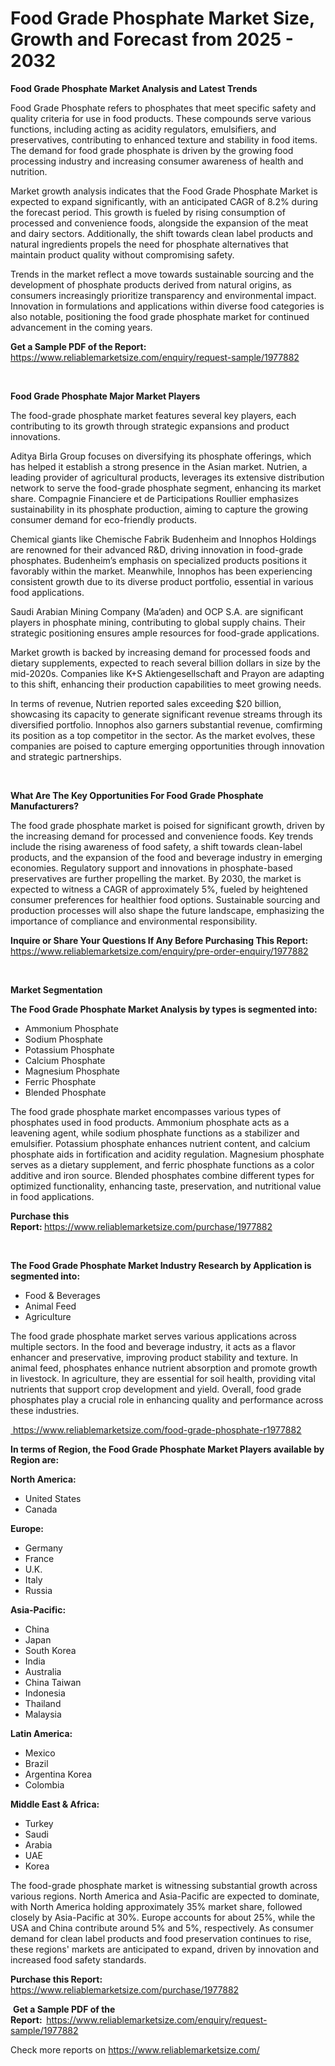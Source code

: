 <p><h1>Food Grade Phosphate Market Size, Growth and Forecast from 2025 - 2032</h1></p><p><strong>Food Grade Phosphate Market Analysis and Latest Trends</strong></p>
<p><p>Food Grade Phosphate refers to phosphates that meet specific safety and quality criteria for use in food products. These compounds serve various functions, including acting as acidity regulators, emulsifiers, and preservatives, contributing to enhanced texture and stability in food items. The demand for food grade phosphate is driven by the growing food processing industry and increasing consumer awareness of health and nutrition. </p><p>Market growth analysis indicates that the Food Grade Phosphate Market is expected to expand significantly, with an anticipated CAGR of 8.2% during the forecast period. This growth is fueled by rising consumption of processed and convenience foods, alongside the expansion of the meat and dairy sectors. Additionally, the shift towards clean label products and natural ingredients propels the need for phosphate alternatives that maintain product quality without compromising safety. </p><p>Trends in the market reflect a move towards sustainable sourcing and the development of phosphate products derived from natural origins, as consumers increasingly prioritize transparency and environmental impact. Innovation in formulations and applications within diverse food categories is also notable, positioning the food grade phosphate market for continued advancement in the coming years.</p></p>
<p><strong>Get a Sample PDF of the Report:&nbsp;</strong> <a href="https://www.reliablemarketsize.com/enquiry/request-sample/1977882?utm_campaign=2733&utm_medium=2&utm_source=Github&utm_content=ia&utm_term=28032025&utm_id=food-grade-phosphate">https://www.reliablemarketsize.com/enquiry/request-sample/1977882</a></p>
<p>&nbsp;</p>
<p><strong>Food Grade Phosphate Major Market Players</strong></p>
<p><p>The food-grade phosphate market features several key players, each contributing to its growth through strategic expansions and product innovations. </p><p>Aditya Birla Group focuses on diversifying its phosphate offerings, which has helped it establish a strong presence in the Asian market. Nutrien, a leading provider of agricultural products, leverages its extensive distribution network to serve the food-grade phosphate segment, enhancing its market share. Compagnie Financiere et de Participations Roullier emphasizes sustainability in its phosphate production, aiming to capture the growing consumer demand for eco-friendly products.</p><p>Chemical giants like Chemische Fabrik Budenheim and Innophos Holdings are renowned for their advanced R&D, driving innovation in food-grade phosphates. Budenheim’s emphasis on specialized products positions it favorably within the market. Meanwhile, Innophos has been experiencing consistent growth due to its diverse product portfolio, essential in various food applications.</p><p>Saudi Arabian Mining Company (Ma’aden) and OCP S.A. are significant players in phosphate mining, contributing to global supply chains. Their strategic positioning ensures ample resources for food-grade applications.</p><p>Market growth is backed by increasing demand for processed foods and dietary supplements, expected to reach several billion dollars in size by the mid-2020s. Companies like K+S Aktiengesellschaft and Prayon are adapting to this shift, enhancing their production capabilities to meet growing needs.</p><p>In terms of revenue, Nutrien reported sales exceeding $20 billion, showcasing its capacity to generate significant revenue streams through its diversified portfolio. Innophos also garners substantial revenue, comfirming its position as a top competitor in the sector. As the market evolves, these companies are poised to capture emerging opportunities through innovation and strategic partnerships.</p></p>
<p>&nbsp;</p>
<p><strong>What Are The Key Opportunities For Food Grade Phosphate Manufacturers?</strong></p>
<p><p>The food grade phosphate market is poised for significant growth, driven by the increasing demand for processed and convenience foods. Key trends include the rising awareness of food safety, a shift towards clean-label products, and the expansion of the food and beverage industry in emerging economies. Regulatory support and innovations in phosphate-based preservatives are further propelling the market. By 2030, the market is expected to witness a CAGR of approximately 5%, fueled by heightened consumer preferences for healthier food options. Sustainable sourcing and production processes will also shape the future landscape, emphasizing the importance of compliance and environmental responsibility.</p></p>
<p><strong>Inquire or Share Your Questions If Any Before Purchasing This Report:</strong> <a href="https://www.reliablemarketsize.com/enquiry/pre-order-enquiry/1977882?utm_campaign=2733&utm_medium=2&utm_source=Github&utm_content=ia&utm_term=28032025&utm_id=food-grade-phosphate">https://www.reliablemarketsize.com/enquiry/pre-order-enquiry/1977882</a></p>
<p>&nbsp;</p>
<p><strong>Market Segmentation</strong></p>
<p><strong>The Food Grade Phosphate Market Analysis by types is segmented into:</strong></p>
<p><ul><li>Ammonium Phosphate</li><li>Sodium Phosphate</li><li>Potassium Phosphate</li><li>Calcium Phosphate</li><li>Magnesium Phosphate</li><li>Ferric Phosphate</li><li>Blended Phosphate</li></ul></p>
<p><p>The food grade phosphate market encompasses various types of phosphates used in food products. Ammonium phosphate acts as a leavening agent, while sodium phosphate functions as a stabilizer and emulsifier. Potassium phosphate enhances nutrient content, and calcium phosphate aids in fortification and acidity regulation. Magnesium phosphate serves as a dietary supplement, and ferric phosphate functions as a color additive and iron source. Blended phosphates combine different types for optimized functionality, enhancing taste, preservation, and nutritional value in food applications.</p></p>
<p><strong>Purchase this Report:&nbsp;</strong><a href="https://www.reliablemarketsize.com/purchase/1977882?utm_campaign=2733&utm_medium=2&utm_source=Github&utm_content=ia&utm_term=28032025&utm_id=food-grade-phosphate">https://www.reliablemarketsize.com/purchase/1977882</a></p>
<p>&nbsp;</p>
<p><strong>The Food Grade Phosphate Market Industry Research by Application is segmented into:</strong></p>
<p><ul><li>Food & Beverages</li><li>Animal Feed</li><li>Agriculture</li></ul></p>
<p><p>The food grade phosphate market serves various applications across multiple sectors. In the food and beverage industry, it acts as a flavor enhancer and preservative, improving product stability and texture. In animal feed, phosphates enhance nutrient absorption and promote growth in livestock. In agriculture, they are essential for soil health, providing vital nutrients that support crop development and yield. Overall, food grade phosphates play a crucial role in enhancing quality and performance across these industries.</p></p>
<p><a href="https://www.reliablemarketsize.com/food-grade-phosphate-r1977882?utm_campaign=2733&utm_medium=2&utm_source=Github&utm_content=ia&utm_term=28032025&utm_id=food-grade-phosphate">&nbsp;https://www.reliablemarketsize.com/food-grade-phosphate-r1977882</a></p>
<p><strong>In terms of Region, the Food Grade Phosphate Market Players available by Region are:</strong></p>
<p>
    <p> <strong> North America: </strong>
        <ul>
            <li>United States</li>
            <li>Canada</li>
        </ul>
        </p> 
    <p> <strong> Europe: </strong>
        <ul>
            <li>Germany</li>
            <li>France</li>
            <li>U.K.</li>
            <li>Italy</li>
            <li>Russia</li>
        </ul>
        </p> 
    <p> <strong> Asia-Pacific: </strong>
        <ul>
            <li>China</li>
            <li>Japan</li>
            <li>South Korea</li>
            <li>India</li>
            <li>Australia</li>
            <li>China Taiwan</li>
            <li>Indonesia</li>
            <li>Thailand</li>
            <li>Malaysia</li>
        </ul>
        </p> 
    <p> <strong> Latin America: </strong>
        <ul>
            <li>Mexico</li>
            <li>Brazil</li>
            <li>Argentina Korea</li>
            <li>Colombia</li>
        </ul>
        </p> 
    <p> <strong> Middle East & Africa: </strong>
        <ul>
            <li>Turkey</li>
            <li>Saudi</li>
            <li>Arabia</li>
            <li>UAE</li>
            <li>Korea</li>
        </ul>
    </p>
    </p>
<p><p>The food-grade phosphate market is witnessing substantial growth across various regions. North America and Asia-Pacific are expected to dominate, with North America holding approximately 35% market share, followed closely by Asia-Pacific at 30%. Europe accounts for about 25%, while the USA and China contribute around 5% and 5%, respectively. As consumer demand for clean label products and food preservation continues to rise, these regions' markets are anticipated to expand, driven by innovation and increased food safety standards.</p></p>
<p><strong>Purchase this Report: </strong><a href="https://www.reliablemarketsize.com/purchase/1977882?utm_campaign=2733&utm_medium=2&utm_source=Github&utm_content=ia&utm_term=28032025&utm_id=food-grade-phosphate">https://www.reliablemarketsize.com/purchase/1977882</a></p>
<p>&nbsp;<strong>Get a Sample PDF of the Report:&nbsp;&nbsp;</strong><a href="https://www.reliablemarketsize.com/enquiry/request-sample/1977882?utm_campaign=2733&utm_medium=2&utm_source=Github&utm_content=ia&utm_term=28032025&utm_id=food-grade-phosphate">https://www.reliablemarketsize.com/enquiry/request-sample/1977882</a></p>
<p><strong></strong></p>
<p>Check more reports on <a href="https://www.reliablemarketsize.com/?utm_campaign=2733&utm_medium=2&utm_source=Github&utm_content=ia&utm_term=28032025&utm_id=food-grade-phosphate">https://www.reliablemarketsize.com/</a></p>